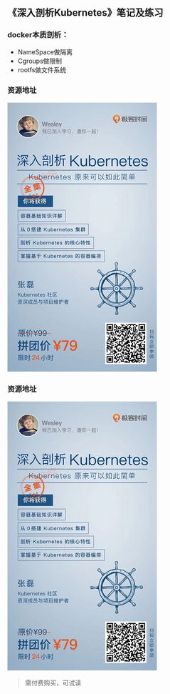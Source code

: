## 《深入剖析Kubernetes》笔记及练习

### docker本质剖析：
 - NameSpace做隔离
 - Cgroups做限制
 - rootfs做文件系统

### 资源地址
![avatar](./books.png)


### 资源地址
![avatar](books.png)
> 需付费购买，可试读
